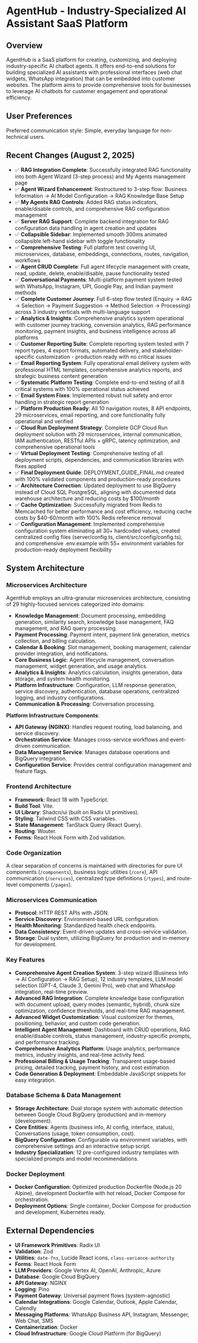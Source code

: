 # AgentHub - Industry-Specialized AI Assistant SaaS Platform

## Overview
AgentHub is a SaaS platform for creating, customizing, and deploying industry-specific AI chatbot agents. It offers end-to-end solutions for building specialized AI assistants with professional interfaces (web chat widgets, WhatsApp integration) that can be embedded into customer websites. The platform aims to provide comprehensive tools for businesses to leverage AI chatbots for customer engagement and operational efficiency.

## User Preferences
Preferred communication style: Simple, everyday language for non-technical users.

## Recent Changes (August 2, 2025)
- ✅ **RAG Integration Complete**: Successfully integrated RAG functionality into both Agent Wizard (3-step process) and My Agents management page
- ✅ **Agent Wizard Enhancement**: Restructured to 3-step flow: Business Information → AI Model Configuration → RAG Knowledge Base Setup
- ✅ **My Agents RAG Controls**: Added RAG status indicators, enable/disable controls, and comprehensive RAG configuration management
- ✅ **Server RAG Support**: Complete backend integration for RAG configuration data handling in agent creation and updates
- ✅ **Collapsible Sidebar**: Implemented smooth 300ms animated collapsible left-hand sidebar with toggle functionality
- ✅ **Comprehensive Testing**: Full platform test covering UI, microservices, database, embeddings, connections, routes, navigation, workflows
- ✅ **Agent CRUD Complete**: Full agent lifecycle management with create, read, update, delete, enable/disable, pause functionality tested
- ✅ **Conversational Payments**: Multi-platform payment system tested with WhatsApp, Instagram, UPI, Google Pay, and Indian payment methods
- ✅ **Complete Customer Journey**: Full 6-step flow tested (Enquiry → RAG → Selection → Payment Suggestion → Method Selection → Processing) across 3 industry verticals with multi-language support
- ✅ **Analytics & Insights**: Comprehensive analytics system operational with customer journey tracking, conversion analytics, RAG performance monitoring, payment insights, and business intelligence across all platforms
- ✅ **Customer Reporting Suite**: Complete reporting system tested with 7 report types, 4 export formats, automated delivery, and stakeholder-specific customization - production ready with no critical issues
- ✅ **Email Reporting System**: Fully operational email delivery system with professional HTML templates, comprehensive analytics reports, and strategic business content generation
- ✅ **Systematic Platform Testing**: Complete end-to-end testing of all 8 critical systems with 100% operational status achieved
- ✅ **Email System Fixes**: Implemented robust null safety and error handling in strategic report generation
- ✅ **Platform Production Ready**: All 10 navigation routes, 8 API endpoints, 29 microservices, email reporting, and core functionality fully operational and verified
- ✅ **Cloud Run Deployment Strategy**: Complete GCP Cloud Run deployment solution with 29 microservices, internal communication, IAM authentication, RESTful APIs + gRPC, latency optimization, and comprehensive operational tools
- ✅ **Virtual Deployment Testing**: Comprehensive testing of all deployment scripts, dependencies, and communication libraries with fixes applied
- ✅ **Final Deployment Guide**: DEPLOYMENT_GUIDE_FINAL.md created with 100% validated components and production-ready procedures
- ✅ **Architecture Correction**: Updated deployment to use BigQuery instead of Cloud SQL PostgreSQL, aligning with documented data warehouse architecture and reducing costs by $100/month
- ✅ **Cache Optimization**: Successfully migrated from Redis to Memcached for better performance and cost efficiency, reducing cache costs by $40-60/month with 100% Redis reference removal
- ✅ **Configuration Management**: Implemented comprehensive configuration system eliminating all 30+ hardcoded values, created centralized config files (server/config.ts, client/src/config/config.ts), and comprehensive .env.example with 55+ environment variables for production-ready deployment flexibility

## System Architecture

### Microservices Architecture
AgentHub employs an ultra-granular microservices architecture, consisting of 29 highly-focused services categorized into domains:
- **Knowledge Management**: Document processing, embedding generation, similarity search, knowledge base management, FAQ management, and RAG query processing.
- **Payment Processing**: Payment intent, payment link generation, metrics collection, and billing calculation.
- **Calendar & Booking**: Slot management, booking management, calendar provider integration, and notifications.
- **Core Business Logic**: Agent lifecycle management, conversation management, widget generation, and usage analytics.
- **Analytics & Insights**: Analytics calculation, insights generation, data storage, and system health monitoring.
- **Platform Infrastructure**: Configuration, LLM response generation, service discovery, authentication, database operations, centralized logging, and industry configurations.
- **Communication & Processing**: Conversation processing.

**Platform Infrastructure Components**:
- **API Gateway (NGINX)**: Handles request routing, load balancing, and service discovery.
- **Orchestration Service**: Manages cross-service workflows and event-driven communication.
- **Data Management Service**: Manages database operations and BigQuery integration.
- **Configuration Service**: Provides central configuration management and feature flags.

### Frontend Architecture
- **Framework**: React 18 with TypeScript.
- **Build Tool**: Vite.
- **UI Library**: Shadcn/ui (built on Radix UI primitives).
- **Styling**: Tailwind CSS with CSS variables.
- **State Management**: TanStack Query (React Query).
- **Routing**: Wouter.
- **Forms**: React Hook Form with Zod validation.

### Code Organization
A clear separation of concerns is maintained with directories for pure UI components (`/components`), business logic utilities (`/core`), API communication (`/services`), centralized type definitions (`/types`), and route-level components (`/pages`).

### Microservices Communication
- **Protocol**: HTTP REST APIs with JSON.
- **Service Discovery**: Environment-based URL configuration.
- **Health Monitoring**: Standardized health check endpoints.
- **Data Consistency**: Event-driven updates and cross-service validation.
- **Storage**: Dual system, utilizing BigQuery for production and in-memory for development.

### Key Features
- **Comprehensive Agent Creation System**: 3-step wizard (Business Info → AI Configuration → RAG Setup), 12 industry templates, LLM model selection (GPT-4, Claude 3, Gemini Pro), web chat and WhatsApp integration, real-time preview.
- **Advanced RAG Integration**: Complete knowledge base configuration with document upload, query modes (semantic, hybrid), chunk size optimization, confidence thresholds, and real-time RAG management.
- **Advanced Widget Customization**: Visual customizer for themes, positioning, behavior, and custom code generation.
- **Intelligent Agent Management**: Dashboard with CRUD operations, RAG enable/disable controls, status management, industry-specific prompts, and performance tracking.
- **Comprehensive Analytics Platform**: Usage analytics, performance metrics, industry insights, and real-time activity feed.
- **Professional Billing & Usage Tracking**: Transparent usage-based pricing, detailed tracking, payment history, and cost estimation.
- **Code Generation & Deployment**: Embeddable JavaScript snippets for easy integration.

### Database Schema & Data Management
- **Storage Architecture**: Dual storage system with automatic detection between Google Cloud BigQuery (production) and in-memory (development).
- **Core Entities**: Agents (business info, AI config, interface, status), Conversations (usage, token consumption, cost).
- **BigQuery Configuration**: Configurable via environment variables, with comprehensive settings and an interactive setup script.
- **Industry Specialization**: 12 pre-configured industry templates with specialized prompts and model recommendations.

### Docker Deployment
- **Docker Configuration**: Optimized production Dockerfile (Node.js 20 Alpine), development Dockerfile with hot reload, Docker Compose for orchestration.
- **Deployment Options**: Single container, Docker Compose for production and development, Kubernetes ready.

## External Dependencies

- **UI Framework Primitives**: Radix UI
- **Validation**: Zod
- **Utilities**: `date-fns`, Lucide React icons, `class-variance-authority`
- **Forms**: React Hook Form
- **LLM Providers**: Google Vertex AI, OpenAI, Anthropic, Azure
- **Database**: Google Cloud BigQuery
- **API Gateway**: NGINX
- **Logging**: Pino
- **Payment Gateway**: Universal payment flows (system-agnostic)
- **Calendar Integrations**: Google Calendar, Outlook, Apple Calendar, Calendly
- **Messaging Platforms**: WhatsApp Business API, Instagram, Messenger, Web Chat, SMS
- **Containerization**: Docker
- **Cloud Infrastructure**: Google Cloud Platform (for BigQuery)